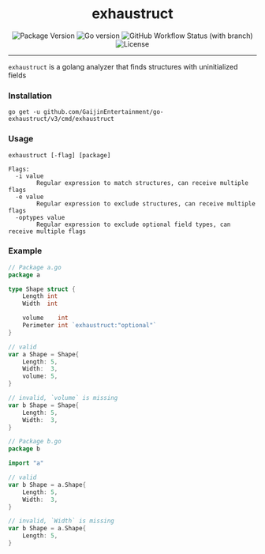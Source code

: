 <div align="center">

# exhaustruct

![Package Version](https://img.shields.io/github/v/release/GaijinEntertainment/go-exhaustruct?style=flat-square)
![Go version](https://img.shields.io/github/go-mod/go-version/GaijinEntertainment/go-exhaustruct?style=flat-square)
![GitHub Workflow Status (with branch)](https://img.shields.io/github/actions/workflow/status/GaijinEntertainment/go-exhaustruct/ci.yml?branch=master)
![License](https://img.shields.io/github/license/GaijinEntertainment/go-exhaustruct?style=flat-square)


</div>

---

`exhaustruct` is a golang analyzer that finds structures with uninitialized fields

### Installation

```shell
go get -u github.com/GaijinEntertainment/go-exhaustruct/v3/cmd/exhaustruct
```

### Usage

```
exhaustruct [-flag] [package]

Flags:
  -i value
        Regular expression to match structures, can receive multiple flags
  -e value
        Regular expression to exclude structures, can receive multiple flags
  -optypes value
        Regular expression to exclude optional field types, can receive multiple flags
```

### Example

```go
// Package a.go
package a

type Shape struct {
	Length int
	Width  int

	volume    int
	Perimeter int `exhaustruct:"optional"`
}

// valid
var a Shape = Shape{
	Length: 5,
	Width:  3,
	volume: 5,
}

// invalid, `volume` is missing
var b Shape = Shape{
	Length: 5,
	Width:  3,
}

// Package b.go
package b

import "a"

// valid
var b Shape = a.Shape{
	Length: 5,
	Width:  3,
}

// invalid, `Width` is missing
var b Shape = a.Shape{
	Length: 5,
}
```